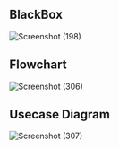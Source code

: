 ## BlackBox

![Screenshot (198)](https://user-images.githubusercontent.com/42509490/160670202-0e29ea6c-9432-4154-adbd-a86af69960af.png)

## Flowchart

![Screenshot (306)](https://user-images.githubusercontent.com/42509490/161403671-2e0f73f8-395d-4a08-9692-830067ad4fb5.png)

## Usecase Diagram

![Screenshot (307)](https://user-images.githubusercontent.com/42509490/161404461-fb74ce0a-a24f-4022-8e44-1ec2be7967f4.png)
